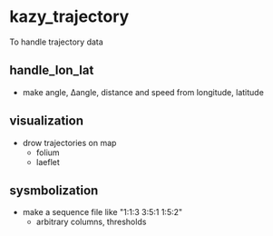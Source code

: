 # kazy_trajectory
To handle trajectory data

## handle_lon_lat

- make angle, Δangle, distance and speed from longitude, latitude

## visualization

- drow trajectories on map
    - folium
    - laeflet

## sysmbolization

- make a sequence file like "1:1:3 3:5:1 1:5:2"
    - arbitrary columns, thresholds